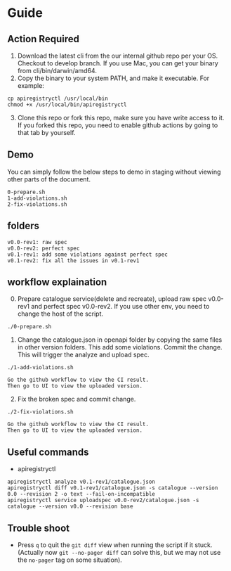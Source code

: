 # Guide

## Action Required

1. Download the latest cli from the our internal github repo per your OS. Checkout to develop branch. If you use Mac, you can get your binary from cli/bin/darwin/amd64.
2. Copy the binary to your system PATH, and make it executable. For example:
```
cp apiregistryctl /usr/local/bin
chmod +x /usr/local/bin/apiregistryctl
```
3. Clone this repo or fork this repo, make sure you have write access to it. If you forked this repo, you need to enable github actions by going to that tab by yourself.

## Demo

You can simply follow the below steps to demo in staging without viewing other parts of the document.

```
0-prepare.sh
1-add-violations.sh
2-fix-violations.sh
```

## folders

```
v0.0-rev1: raw spec
v0.0-rev2: perfect spec
v0.1-rev1: add some violations against perfect spec
v0.1-rev2: fix all the issues in v0.1-rev1
```

## workflow explaination

0. Prepare catalogue service(delete and recreate), upload raw spec v0.0-rev1 and perfect spec v0.0-rev2. If you use other env, you need to change the host of the script.
```
./0-prepare.sh
```
1. Change the catalogue.json in openapi folder by copying the same files in other version folders. This add some violations. Commit the change. This will trigger the analyze and upload spec.
```
./1-add-violations.sh
```
    Go the github workflow to view the CI result.
    Then go to UI to view the uploaded version.
2. Fix the broken spec and commit change.
```
./2-fix-violations.sh
```
    Go the github workflow to view the CI result.
    Then go to UI to view the uploaded version.

## Useful commands

* apiregistryctl
```
apiregistryctl analyze v0.1-rev1/catalogue.json
apiregistryctl diff v0.1-rev1/catalogue.json -s catalogue --version 0.0 --revision 2 -o text --fail-on-incompatible
apiregistryctl service uploadspec v0.0-rev2/catalogue.json -s catalogue --version v0.0 --revision base
```

## Trouble shoot

* Press `q` to quit the `git diff` view when running the script if it stuck. (Actually now `git --no-pager diff` can solve this, but we may not use the `no-pager` tag on some situation).

